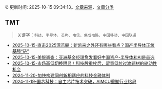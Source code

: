 :alarm_clock: 更新时间: 2025-10-15 09:34:13。[文章来源](/README.md)、[文章分类](/TAGS.md)

## TMT


> 关键字：`科技`、`半导体`、`芯片`、`电信`、`集成电路`、`中国移动`、`中国联通`



- [2025-10-15-直击2025湾芯展：新凯来之外还有哪些看点？国产半导体正筑基强“链”](https://www.cls.cn/detail/2170113) 
- [2025-10-15-美银调查：亚洲基金经理愈发看好中国资产-半导体和AI是首选](https://www.cls.cn/detail/2169939) 
- [2025-10-15-市场高低切换明显！科技股重挫后，留意低位过渡题材的轮动性机会](https://www.cls.cn/detail/2169671) 
- [2024-11-20-加快构建同创新相适应的科技金融体制](https://xueqiu.com/9193403816/313561745) 
- [2024-11-19-国芯科技：自主芯片技术突破，AIMCU重塑行业格局](https://xueqiu.com/8151841495/313402043) 
